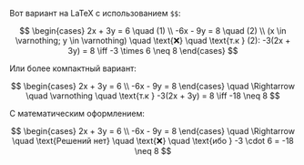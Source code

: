 Вот вариант на LaTeX с использованием `$$`:

$$
\begin{cases}
2x + 3y = 6 \quad (1) \\
-6x - 9y = 8 \quad (2) \\
(x \in \varnothing; y \in \varnothing) \quad \text{❌} \quad \text{т.к } (2): -3(2x + 3y) = 8 \iff -3 \times 6 \neq 8
\end{cases}
$$

Или более компактный вариант:

$$
\begin{cases}
2x + 3y = 6 \\
-6x - 9y = 8
\end{cases}
\quad \Rightarrow \quad
\varnothing \quad \text{т.к } -3(2x + 3y) = 8 \iff -18 \neq 8
$$

С математическим оформлением:

$$
\begin{cases}
2x + 3y = 6 \\
-6x - 9y = 8
\end{cases}
\quad \Rightarrow \quad
\text{Решений нет} \quad \text{❌} \quad \text{ибо } -3 \cdot 6 = -18 \neq 8
$$